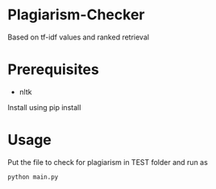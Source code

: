 # Plagiarism-Checker
Based on tf-idf values and ranked retrieval

# Prerequisites
- nltk

Install using pip install <package-name>

# Usage
Put the file to check for plagiarism in TEST folder and run as 
<pre><code>python main.py</code></pre>
